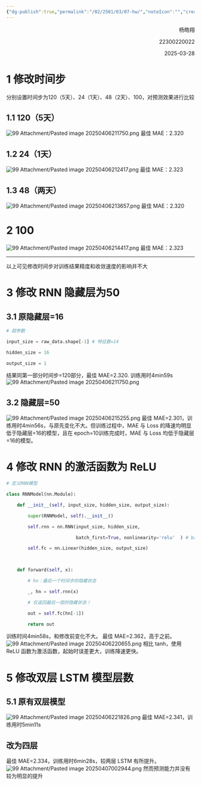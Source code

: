 ```yaml
---
{"dg-publish":true,"permalink":"/02/2501/03/07-hw/","noteIcon":"","created":"2025-04-06T20:26","updated":"2025-07-01T13:38"}
---
```


<p align="right">杨皓翔</p>
<p align="right">22300220022</p>
<p align="right">2025-03-28</p>

# 1 修改时间步
分别设置时间步为120（5天）、24（1天）、48（2天）、100，对预测效果进行比较
## 1.1 120（5天）
![99 Attachment/Pasted image 20250406211750.png](/img/user/99%20Attachment/Pasted%20image%2020250406211750.png)
最佳 MAE：2.320
## 1.2 24（1天）
![99 Attachment/Pasted image 20250406212417.png](/img/user/99%20Attachment/Pasted%20image%2020250406212417.png)
最佳 MAE：2.323
## 1.3 48（两天）
![99 Attachment/Pasted image 20250406213657.png](/img/user/99%20Attachment/Pasted%20image%2020250406213657.png)
最佳 MAE：2.320
# 2 100
![99 Attachment/Pasted image 20250406214417.png](/img/user/99%20Attachment/Pasted%20image%2020250406214417.png)
最佳 MAE：2.323
******
以上可见修改时间步对训练结果精度和收敛速度的影响并不大
# 3 修改 RNN 隐藏层为50
## 3.1 原隐藏层=16
```python
# 超参数

input_size = raw_data.shape[-1] # 特征数=14

hidden_size = 16

output_size = 1
```
结果同第一部分时间步=120部分，最佳 MAE=2.320. 训练用时4min59s
![99 Attachment/Pasted image 20250406211750.png](/img/user/99%20Attachment/Pasted%20image%2020250406211750.png)
## 3.2 隐藏层=50
![99 Attachment/Pasted image 20250406215255.png](/img/user/99%20Attachment/Pasted%20image%2020250406215255.png)
最佳 MAE=2.301，训练用时4min56s，与原先变化不大。但训练过程中，MAE 与 Loss 的降速均明显低于隐藏层=16的模型，且在 epoch=10训练完成时，MAE 与 Loss 均低于隐藏层=16的模型。
# 4 修改 RNN 的激活函数为 ReLU
```python
# 定义RNN模型

class RNNModel(nn.Module):

    def __init__(self, input_size, hidden_size, output_size):

        super(RNNModel, self).__init__()

        self.rnn = nn.RNN(input_size, hidden_size,

                          batch_first=True, nonlinearity='relu'  ) # batch_size在第1维，即[batch, seq, feature]

        self.fc = nn.Linear(hidden_size, output_size)

  

    def forward(self, x):

        # hn：最后一个时间步的隐藏状态

        _, hn = self.rnn(x)

        # 仅返回最后一层的隐藏状态！

        out = self.fc(hn[-1])

        return out
```
训练时间4min58s，和修改前变化不大。
最佳 MAE=2.362，高于之前。
![99 Attachment/Pasted image 20250406220655.png](/img/user/99%20Attachment/Pasted%20image%2020250406220655.png)
相比 tanh，使用 ReLU 函数为激活函数，起始时误差更大，训练降速更快。
# 5 修改双层 LSTM 模型层数
## 5.1 原有双层模型
![99 Attachment/Pasted image 20250406221826.png](/img/user/99%20Attachment/Pasted%20image%2020250406221826.png)
最佳 MAE=2.341，训练用时5min11s
## 改为四层
最佳 MAE=2.334，训练用时6min28s，较两层 LSTM 有所提升。
![99 Attachment/Pasted image 20250407002944.png](/img/user/99%20Attachment/Pasted%20image%2020250407002944.png)
然而预测能力并没有较为明显的提升
